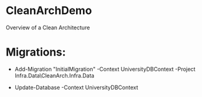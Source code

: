 # CleanArchDemo
Overview of a Clean Architecture

# Migrations:
- Add-Migration "InitialMigration" -Context UniversityDBContext -Project Infra.Data\CleanArch.Infra.Data

- Update-Database -Context UniversityDBContext 